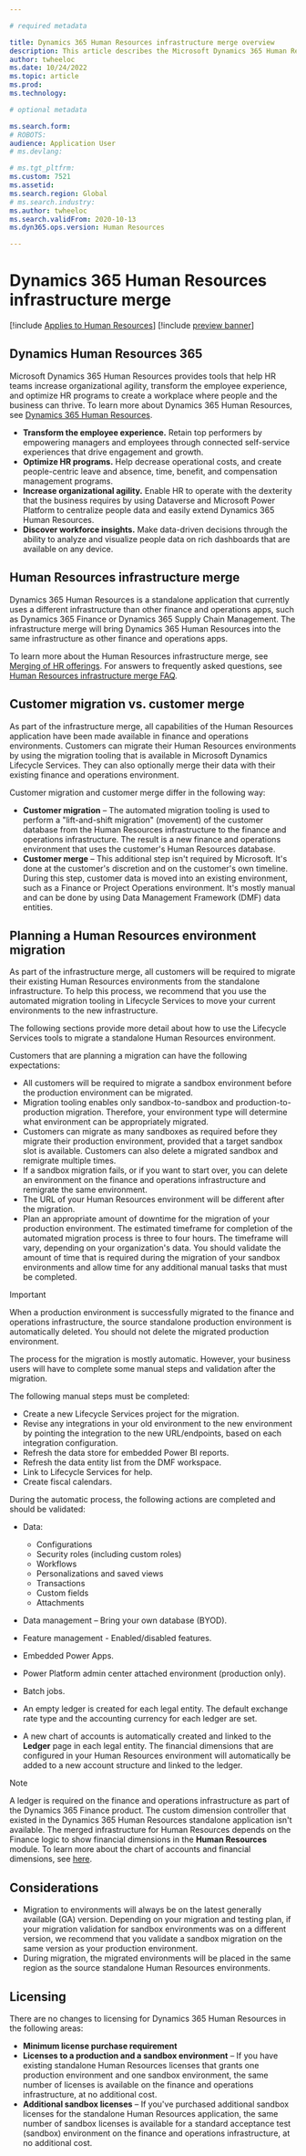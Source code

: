 ```yaml
---

# required metadata

title: Dynamics 365 Human Resources infrastructure merge overview
description: This article describes the Microsoft Dynamics 365 Human Resources infrastructure merge.
author: twheeloc
ms.date: 10/24/2022
ms.topic: article
ms.prod: 
ms.technology: 

# optional metadata

ms.search.form: 
# ROBOTS: 
audience: Application User
# ms.devlang: 

# ms.tgt_pltfrm: 
ms.custom: 7521
ms.assetid: 
ms.search.region: Global
# ms.search.industry: 
ms.author: twheeloc
ms.search.validFrom: 2020-10-13
ms.dyn365.ops.version: Human Resources

---
```

# Dynamics 365 Human Resources infrastructure merge 

[!include [Applies to Human Resources](../includes/applies-to-hr.md)]
[!include [preview banner](../includes/preview-banner.md)]

## Dynamics Human Resources 365

Microsoft Dynamics 365 Human Resources provides tools that help HR teams increase organizational agility, transform the employee experience, and optimize HR programs to create a workplace where people and the business can thrive. To learn more about Dynamics 365 Human Resources, see [Dynamics 365 Human Resources](https://dynamics.microsoft.com/human-resources/overview/).

- **Transform the employee experience.** Retain top performers by empowering managers and employees through connected self-service experiences that drive engagement and growth.
- **Optimize HR programs.** Help decrease operational costs, and create people-centric leave and absence, time, benefit, and compensation management programs.
- **Increase organizational agility.** Enable HR to operate with the dexterity that the business requires by using Dataverse and Microsoft Power Platform to centralize people data and easily extend Dynamics 365 Human Resources.
- **Discover workforce insights.** Make data-driven decisions through the ability to analyze and visualize people data on rich dashboards that are available on any device.

## Human Resources infrastructure merge

Dynamics 365 Human Resources is a standalone application that currently uses a different infrastructure than other finance and operations apps, such as Dynamics 365 Finance or Dynamics 365 Supply Chain Management. The infrastructure merge will bring Dynamics 365 Human Resources into the same infrastructure as other finance and operations apps.

To learn more about the Human Resources infrastructure merge, see [Merging of HR offerings](https://cloudblogs.microsoft.com/dynamics365/it/2021/09/15/merging-of-hr-offerings-brings-capabilities-together-for-customers/). For answers to frequently asked questions, see [Human Resources infrastructure merge FAQ](./hr-infrastructure-merge-faq.md).

## Customer migration vs. customer merge

As part of the infrastructure merge, all capabilities of the Human Resources application have been made available in finance and operations environments. Customers can migrate their Human Resources environments by using the migration tooling that is available in Microsoft Dynamics Lifecycle Services. They can also optionally merge their data with their existing finance and operations environment. 

Customer migration and customer merge differ in the following way:

- **Customer migration** – The automated migration tooling is used to perform a "lift-and-shift migration" (movement) of the customer database from the Human Resources infrastructure to the finance and operations infrastructure. The result is a new finance and operations environment that uses the customer's Human Resources database. 
- **Customer merge** – This additional step isn't required by Microsoft. It's done at the customer's discretion and on the customer's own timeline. During this step, customer data is moved into an existing environment, such as a Finance or Project Operations environment. It's mostly manual and can be done by using Data Management Framework (DMF) data entities. 

## Planning a Human Resources environment migration

As part of the infrastructure merge, all customers will be required to migrate their existing Human Resources environments from the standalone infrastructure. To help this process, we recommend that you use the automated migration tooling in Lifecycle Services to move your current environments to the new infrastructure. 

The following sections provide more detail about how to use the Lifecycle Services tools to migrate a standalone Human Resources environment. 

Customers that are planning a migration can have the following expectations:

- All customers will be required to migrate a sandbox environment before the production environment can be migrated. 
- Migration tooling enables only sandbox-to-sandbox and production-to-production migration. Therefore, your environment type will determine what environment can be appropriately migrated. 
- Customers can migrate as many sandboxes as required before they migrate their production environment, provided that a target sandbox slot is available. Customers can also delete a migrated sandbox and remigrate multiple times. 
- If a sandbox migration fails, or if you want to start over, you can delete an environment on the finance and operations infrastructure and remigrate the same environment.
- The URL of your Human Resources environment will be different after the migration.
- Plan an appropriate amount of downtime for the migration of your production environment. The estimated timeframe for completion of the automated migration process is three to four hours. The timeframe will vary, depending on your organization's data. You should validate the amount of time that is required during the migration of your sandbox environments and allow time for any additional manual tasks that must be completed.

> [!IMPORTANT] 
> When a production environment is successfully migrated to the finance and operations infrastructure, the source standalone production environment is automatically deleted. You should not delete the migrated production environment. 

The process for the migration is mostly automatic. However, your business users will have to complete some manual steps and validation after the migration.

The following manual steps must be completed:

- Create a new Lifecycle Services project for the migration.
- Revise any integrations in your old environment to the new environment by pointing the integration to the new URL/endpoints, based on each integration configuration.
- Refresh the data store for embedded Power BI reports.
- Refresh the data entity list from the DMF workspace.
- Link to Lifecycle Services for help.
- Create fiscal calendars.

During the automatic process, the following actions are completed and should be validated:

- Data:

    - Configurations
    - Security roles (including custom roles)
    - Workflows
    - Personalizations and saved views
    - Transactions
    - Custom fields
    - Attachments

- Data management – Bring your own database (BYOD).
- Feature management - Enabled/disabled features.
- Embedded Power Apps.
- Power Platform admin center attached environment (production only).
- Batch jobs.
- An empty ledger is created for each legal entity. The default exchange rate type and the accounting currency for each ledger are set.
- A new chart of accounts is automatically created and linked to the **Ledger** page in each legal entity. The financial dimensions that are configured in your Human Resources environment will automatically be added to a new account structure and linked to the ledger. 

> [!NOTE]
> A ledger is required on the finance and operations infrastructure as part of the Dynamics 365 Finance product. The custom dimension controller that existed in the Dynamics 365 Human Resources standalone application isn't available. The merged infrastructure for Human Resources depends on the Finance logic to show financial dimensions in the **Human Resources** module. To learn more about the chart of accounts and financial dimensions, see [here](../finance/general-ledger/plan-chart-of-accounts.md). 

## Considerations

- Migration to environments will always be on the latest generally available (GA) version. Depending on your migration and testing plan, if your migration validation for sandbox environments was on a different version, we recommend that you validate a sandbox migration on the same version as your production environment. 
- During migration, the migrated environments will be placed in the same region as the source standalone Human Resources environments.

## Licensing

There are no changes to licensing for Dynamics 365 Human Resources in the following areas: 

- **Minimum license purchase requirement**
- **Licenses to a production and a sandbox environment** – If you have existing standalone Human Resources licenses that grants one production environment and one sandbox environment, the same number of licenses is available on the finance and operations infrastructure, at no additional cost.
- **Additional sandbox licenses** – If you've purchased additional sandbox licenses for the standalone Human Resources application, the same number of sandbox licenses 
is available for a standard acceptance test (sandbox) environment on the finance and operations infrastructure, at no additional cost. 
